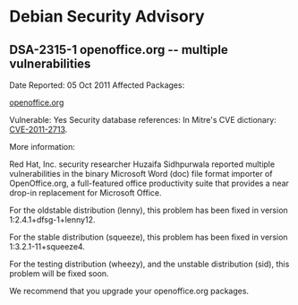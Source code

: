 
Debian Security Advisory
========================


DSA-2315-1 openoffice.org -- multiple vulnerabilities
-----------------------------------------------------



Date Reported:
05 Oct 2011
Affected Packages:

[openoffice.org](https://packages.debian.org/src:openoffice.org)

Vulnerable:
Yes
Security database references:
In Mitre's CVE dictionary: [CVE-2011-2713](https://security-tracker.debian.org/tracker/CVE-2011-2713).  

More information:

Red Hat, Inc. security researcher Huzaifa Sidhpurwala reported multiple
vulnerabilities in the binary Microsoft Word (doc) file format importer
of OpenOffice.org, a full-featured office productivity suite that
provides a near drop-in replacement for Microsoft Office.


For the oldstable distribution (lenny), this problem has been fixed in
version 1:2.4.1+dfsg-1+lenny12.


For the stable distribution (squeeze), this problem has been fixed in
version 1:3.2.1-11+squeeze4.


For the testing distribution (wheezy), and the unstable distribution (sid),
this problem will be fixed soon.


We recommend that you upgrade your openoffice.org packages.





